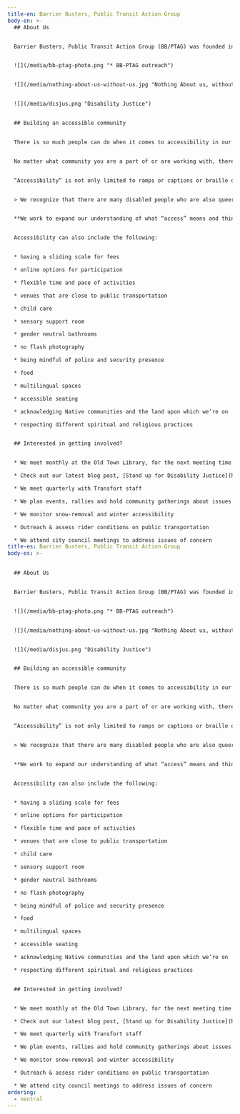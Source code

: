 ```yaml
---
title-en: Barrier Busters, Public Transit Action Group
body-en: >-
  ## About Us


  Barrier Busters, Public Transit Action Group (BB/PTAG) was founded in 2001 when a group of low income, disabled community members in Fort Collins came together to advocate for better access to public transportation in Fort Collins and disability justice. Since then, BB/PTAG has been dedicated to bringing effective and sustainable public transit to Fort Collins while fighting for the dignity and rights of disabled people.


  ![](/media/bb-ptag-photo.png "* BB-PTAG outreach")


  ![](/media/nothing-about-us-without-us.jpg "Nothing About us, without us@")


  ![](/media/disjus.png "Disability Justice")


  ## Building an accessible community


  There is so much people can do when it comes to accessibility in our community! For some of you, this may be the beginning of thinking more intentionally and expansively about accessibility, while for others this is a call to action to fight for dignity and justice in our community.


  No matter what community you are a part of or are working with, there are disabled people who are part of it. Disabled people are everywhere and you probably know more disabled people than you think you do. Valuing disabled expertise, whether in your personal or work life is key to building an accessible world.


  “Accessibility” is not only limited to ramps or captions or braille or scent-free spaces. Accessibility also goes beyond just disability, though BB/PTAG highlights and fights for specifically disability accessibility, amongst the coalitions in FCCAN.


  > We recognize that there are many disabled people who are also queer, trans and nonbinary, indigenous, black, people of color, poor and working class, parents, immigrants and more.


  **We work to expand our understanding of what “access” means and think about how we can create spaces–and a world–where all kinds of accessibility are centered and valued.**


  Accessibility can also include the following:


  * having a sliding scale for fees

  * online options for participation

  * flexible time and pace of activities

  * venues that are close to public transportation

  * child care

  * sensory support room

  * gender neutral bathrooms

  * no flash photography

  * being mindful of police and security presence

  * food

  * multilingual spaces

  * accessible seating

  * acknowledging Native communities and the land upon which we’re on

  * respecting different spiritual and religious practices


  ## Interested in getting involved?


  * We meet monthly at the Old Town Library, for the next meeting time check out our [calendar of events](http://fccan.org/calendar/) or email info@fccan.org

  * Check out our latest blog post, [Stand up for Disability Justice](http://fccan.org/uncategorized/stand-up-for-public-transportation-in-fort-collins/)

  * We meet quarterly with Transfort staff

  * We plan events, rallies and hold community gatherings about issues that disproportionately burden disabled and low income people in Fort Collins

  * We monitor snow-removal and winter accessibility

  * Outreach & assess rider conditions on public transportation

  * We attend city council meetings to address issues of concern
title-es: Barrier Busters, Public Transit Action Group
body-es: >-
  

  ## About Us


  Barrier Busters, Public Transit Action Group (BB/PTAG) was founded in 2001 when a group of low income, disabled community members in Fort Collins came together to advocate for better access to public transportation in Fort Collins and disability justice. Since then, BB/PTAG has been dedicated to bringing effective and sustainable public transit to Fort Collins while fighting for the dignity and rights of disabled people.


  ![](/media/bb-ptag-photo.png "* BB-PTAG outreach")


  ![](/media/nothing-about-us-without-us.jpg "Nothing About us, without us@")


  ![](/media/disjus.png "Disability Justice")


  ## Building an accessible community


  There is so much people can do when it comes to accessibility in our community! For some of you, this may be the beginning of thinking more intentionally and expansively about accessibility, while for others this is a call to action to fight for dignity and justice in our community.


  No matter what community you are a part of or are working with, there are disabled people who are part of it. Disabled people are everywhere and you probably know more disabled people than you think you do. Valuing disabled expertise, whether in your personal or work life is key to building an accessible world.


  “Accessibility” is not only limited to ramps or captions or braille or scent-free spaces. Accessibility also goes beyond just disability, though BB/PTAG highlights and fights for specifically disability accessibility, amongst the coalitions in FCCAN.


  > We recognize that there are many disabled people who are also queer, trans and nonbinary, indigenous, black, people of color, poor and working class, parents, immigrants and more.


  **We work to expand our understanding of what “access” means and think about how we can create spaces–and a world–where all kinds of accessibility are centered and valued.**


  Accessibility can also include the following:


  * having a sliding scale for fees

  * online options for participation

  * flexible time and pace of activities

  * venues that are close to public transportation

  * child care

  * sensory support room

  * gender neutral bathrooms

  * no flash photography

  * being mindful of police and security presence

  * food

  * multilingual spaces

  * accessible seating

  * acknowledging Native communities and the land upon which we’re on

  * respecting different spiritual and religious practices


  ## Interested in getting involved?


  * We meet monthly at the Old Town Library, for the next meeting time check out our [calendar of events](http://fccan.org/calendar/) or email info@fccan.org

  * Check out our latest blog post, [Stand up for Disability Justice](http://fccan.org/uncategorized/stand-up-for-public-transportation-in-fort-collins/)

  * We meet quarterly with Transfort staff

  * We plan events, rallies and hold community gatherings about issues that disproportionately burden disabled and low income people in Fort Collins

  * We monitor snow-removal and winter accessibility

  * Outreach & assess rider conditions on public transportation

  * We attend city council meetings to address issues of concern
ordering:
  - neutral
---
```

